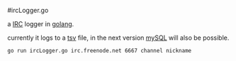 #ircLogger.go

a [IRC](http://en.wikipedia.org/wiki/Internet_Relay_Chat) logger in [golang](http://golang.org).  

currently it logs to a [tsv](http://en.wikipedia.org/wiki/Tab-separated_values) file, in the next version [mySQL](http://en.wikipedia.org/wiki/MySQL) will also be possible.

```sh
go run ircLogger.go irc.freenode.net 6667 channel nickname
```

